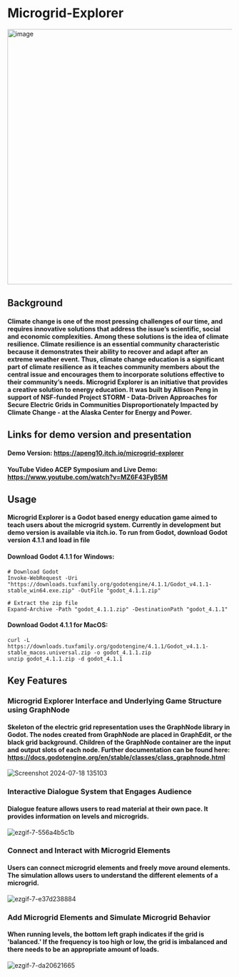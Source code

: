 # Microgrid-Explorer

<img width="572" alt="image" src="https://github.com/user-attachments/assets/b2a05a70-1726-41f4-b43e-44feeecbdbeb">

## Background
#### Climate change is one of the most pressing challenges of our time, and requires innovative solutions that address the issue’s scientific, social and economic complexities. Among these solutions is the idea of climate resilience. Climate resilience is an essential community characteristic because it demonstrates their ability to recover and adapt after an extreme weather event. Thus, climate change education is a significant part of climate resilience as it teaches community members about the central issue and encourages them to incorporate solutions effective to their community’s needs. Microgrid Explorer is an initiative that provides a creative solution to energy education. It was built by Allison Peng in support of NSF-funded Project STORM - Data-Driven Approaches for Secure Electric Grids in Communities Disproportionately Impacted by Climate Change - at the Alaska Center for Energy and Power.

## Links for demo version and presentation
#### Demo Version: https://apeng10.itch.io/microgrid-explorer
#### YouTube Video ACEP Symposium and Live Demo: https://www.youtube.com/watch?v=MZ6F43FyB5M 


## Usage 
#### Microgrid Explorer is a Godot based energy education game aimed to teach users about the microgrid system. Currently in development but demo version is available via itch.io. To run from Godot, download Godot version 4.1.1 and load in file 

#### Download Godot 4.1.1 for Windows:

```
# Download Godot
Invoke-WebRequest -Uri "https://downloads.tuxfamily.org/godotengine/4.1.1/Godot_v4.1.1-stable_win64.exe.zip" -OutFile "godot_4.1.1.zip"

# Extract the zip file
Expand-Archive -Path "godot_4.1.1.zip" -DestinationPath "godot_4.1.1"
```

#### Download Godot 4.1.1 for MacOS:
```
curl -L https://downloads.tuxfamily.org/godotengine/4.1.1/Godot_v4.1.1-stable_macos.universal.zip -o godot_4.1.1.zip
unzip godot_4.1.1.zip -d godot_4.1.1

```

## Key Features 

### Microgrid Explorer Interface and Underlying Game Structure using GraphNode
#### Skeleton of the electric grid representation uses the GraphNode library in Godot. The nodes created from GraphNode are placed in GraphEdit, or the black grid background. Children of the GraphNode container are the input and output slots of each node. Further documentation can be found here: https://docs.godotengine.org/en/stable/classes/class_graphnode.html

![Screenshot 2024-07-18 135103](https://github.com/user-attachments/assets/96a2dd69-a83b-4888-a1b3-b3d00b4b6ac8)


### Interactive Dialogue System that Engages Audience
#### Dialogue feature allows users to read material at their own pace. It provides information on levels and microgrids.

![ezgif-7-556a4b5c1b](https://github.com/user-attachments/assets/3345fbe0-0d9f-4e32-8c09-43b85e4bd727)


### Connect and Interact with Microgrid Elements 
#### Users can connect microgrid elements and freely move around elements. The simulation allows users to understand the different elements of a microgrid.
![ezgif-7-e37d238884](https://github.com/user-attachments/assets/019eb647-c99c-4569-8068-0644be2b59d7)


### Add Microgrid Elements and Simulate Microgrid Behavior
#### When running levels, the bottom left graph indicates if the grid is 'balanced.' If the frequency is too high or low, the grid is imbalanced and there needs to be an appropriate amount of loads. 
![ezgif-7-da20621665](https://github.com/user-attachments/assets/19d8bc9e-85aa-4340-b135-ef551fd73e6d)
